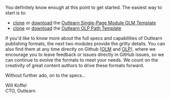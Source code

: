 You definitely know enough at this point to get started.  The easiest way to start is to:

* [clone](#) or [download](#) the [Outlearn Single-Page Module OLM Template](http://www.github.com/outlearn-content/outlearn-module-template)
* [clone](#) or [download](#) the [Outlearn OLP Path Template](http://www.github.com/outlearn-content/outlearn-module-template)

If you'd like to know more about the full specs and capabilities of Outlearn publishing formats, the next two modules provide the gritty details.  You can also find them at any time directly on Github ([OLM](https://github.com/outlearn-content/outlearn-olm-spec/blob/master/olm-spec.md) and [OLP](https://github.com/outlearn-content/outlearn-olp-spec/blob/master/olp-spec.md)), where we encourage you to leave feedback or issues directly in GitHub issues, so we can continue to evolve the formats to meet your needs.  We count on the creativity of great content authors to drive these formats forward.

Without further ado, on to the specs...

Will Koffel<br/>
CTO, Outlearn
